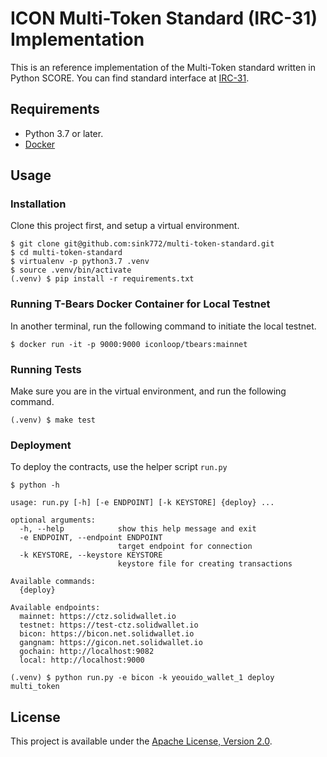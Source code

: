 # ICON Multi-Token Standard (IRC-31) Implementation

This is an reference implementation of the Multi-Token standard written in Python SCORE.
You can find standard interface at [IRC-31](https://github.com/icon-project/IIPs/blob/master/IIPS/iip-31.md).

## Requirements

- Python 3.7 or later.
- [Docker](https://docs.docker.com)

## Usage

### Installation

Clone this project first, and setup a virtual environment.

```
$ git clone git@github.com:sink772/multi-token-standard.git
$ cd multi-token-standard
$ virtualenv -p python3.7 .venv
$ source .venv/bin/activate
(.venv) $ pip install -r requirements.txt
```

### Running T-Bears Docker Container for Local Testnet

In another terminal, run the following command to initiate the local testnet.

```
$ docker run -it -p 9000:9000 iconloop/tbears:mainnet
```

### Running Tests

Make sure you are in the virtual environment, and run the following command.

```
(.venv) $ make test
```

### Deployment

To deploy the contracts, use the helper script `run.py`

```
$ python -h

usage: run.py [-h] [-e ENDPOINT] [-k KEYSTORE] {deploy} ...

optional arguments:
  -h, --help            show this help message and exit
  -e ENDPOINT, --endpoint ENDPOINT
                        target endpoint for connection
  -k KEYSTORE, --keystore KEYSTORE
                        keystore file for creating transactions

Available commands:
  {deploy}

Available endpoints:
  mainnet: https://ctz.solidwallet.io
  testnet: https://test-ctz.solidwallet.io
  bicon: https://bicon.net.solidwallet.io
  gangnam: https://gicon.net.solidwallet.io
  gochain: http://localhost:9082
  local: http://localhost:9000

(.venv) $ python run.py -e bicon -k yeouido_wallet_1 deploy multi_token
```

## License

This project is available under the [Apache License, Version 2.0](http://www.apache.org/licenses/LICENSE-2.0).
